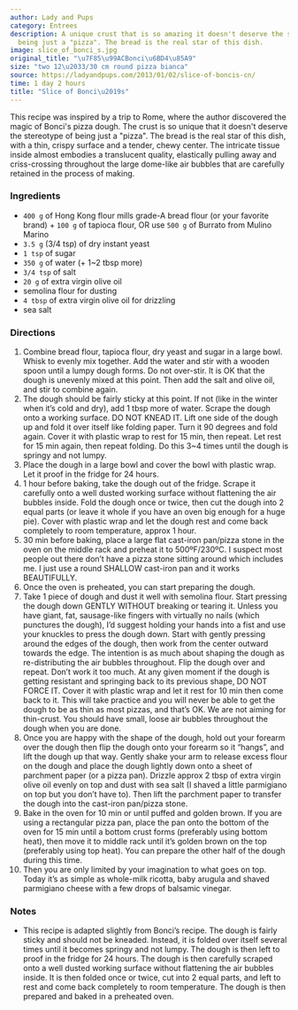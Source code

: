 ```yaml
---
author: Lady and Pups
category: Entrees
description: A unique crust that is so amazing it doesn't deserve the stereotype of
  being just a "pizza". The bread is the real star of this dish.
image: slice_of_bonci_s.jpg
original_title: "\u7F85\u99ACBonci\u6BD4\u85A9"
size: "two 12\u2033/30 cm round pizza bianca"
source: https://ladyandpups.com/2013/01/02/slice-of-boncis-cn/
time: 1 day 2 hours
title: "Slice of Bonci\u2019s"
---
```

This recipe was inspired by a trip to Rome, where the author discovered the magic of Bonci's pizza dough. The crust is so unique that it doesn't deserve the stereotype of being just a "pizza". The bread is the real star of this dish, with a thin, crispy surface and a tender, chewy center. The intricate tissue inside almost embodies a translucent quality, elastically pulling away and criss-crossing throughout the large dome-like air bubbles that are carefully retained in the process of making.

### Ingredients

* `400 g` of Hong Kong flour mills grade-A bread flour (or your favorite brand) + `100 g` of tapioca flour, OR use `500 g` of Burrato from Mulino Marino
* `3.5 g` (3/4 tsp) of dry instant yeast
* `1 tsp` of sugar
* `350 g` of water (+ 1~2 tbsp more)
* `3/4 tsp` of salt
* `20 g` of extra virgin olive oil
* semolina flour for dusting
* `4 tbsp` of extra virgin olive oil for drizzling
* sea salt

### Directions

1. Combine bread flour, tapioca flour, dry yeast and sugar in a large bowl. Whisk to evenly mix together. Add the water and stir with a wooden spoon until a lumpy dough forms. Do not over-stir. It is OK that the dough is unevenly mixed at this point. Then add the salt and olive oil, and stir to combine again.
2. The dough should be fairly sticky at this point. If not (like in the winter when it’s cold and dry), add 1 tbsp more of water. Scrape the dough onto a working surface. DO NOT KNEAD IT. Lift one side of the dough up and fold it over itself like folding paper. Turn it 90 degrees and fold again. Cover it with plastic wrap to rest for 15 min, then repeat. Let rest for 15 min again, then repeat folding. Do this 3~4 times until the dough is springy and not lumpy.
3. Place the dough in a large bowl and cover the bowl with plastic wrap. Let it proof in the fridge for 24 hours.
4. 1 hour before baking, take the dough out of the fridge. Scrape it carefully onto a well dusted working surface without flattening the air bubbles inside. Fold the dough once or twice, then cut the dough into 2 equal parts (or leave it whole if you have an oven big enough for a huge pie). Cover with plastic wrap and let the dough rest and come back completely to room temperature, approx 1 hour.
5. 30 min before baking, place a large flat cast-iron pan/pizza stone in the oven on the middle rack and preheat it to 500ºF/230ºC. I suspect most people out there don’t have a pizza stone sitting around which includes me. I just use a round SHALLOW cast-iron pan and it works BEAUTIFULLY.
6. Once the oven is preheated, you can start preparing the dough.
7. Take 1 piece of dough and dust it well with semolina flour. Start pressing the dough down GENTLY WITHOUT breaking or tearing it. Unless you have giant, fat, sausage-like fingers with virtually no nails (which punctures the dough), I’d suggest holding your hands into a fist and use your knuckles to press the dough down. Start with gently pressing around the edges of the dough, then work from the center outward towards the edge. The intention is as much about shaping the dough as re-distributing the air bubbles throughout. Flip the dough over and repeat. Don’t work it too much. At any given moment if the dough is getting resistant and springing back to its previous shape, DO NOT FORCE IT. Cover it with plastic wrap and let it rest for 10 min then come back to it. This will take practice and you will never be able to get the dough to be as thin as most pizzas, and that’s OK. We are not aiming for thin-crust. You should have small, loose air bubbles throughout the dough when you are done.
8. Once you are happy with the shape of the dough, hold out your forearm over the dough then flip the dough onto your forearm so it “hangs”, and lift the dough up that way. Gently shake your arm to release excess flour on the dough and place the dough lightly down onto a sheet of parchment paper (or a pizza pan). Drizzle approx 2 tbsp of extra virgin olive oil evenly on top and dust with sea salt (I shaved a little parmigiano on top but you don’t have to). Then lift the parchment paper to transfer the dough into the cast-iron pan/pizza stone.
9. Bake in the oven for 10 min or until puffed and golden brown. If you are using a rectangular pizza pan, place the pan onto the bottom of the oven for 15 min until a bottom crust forms (preferably using bottom heat), then move it to middle rack until it’s golden brown on the top (preferably using top heat). You can prepare the other half of the dough during this time.
10. Then you are only limited by your imagination to what goes on top. Today it’s as simple as whole-milk ricotta, baby arugula and shaved parmigiano cheese with a few drops of balsamic vinegar.

### Notes

- This recipe is adapted slightly from Bonci’s recipe. The dough is fairly sticky and should not be kneaded. Instead, it is folded over itself several times until it becomes springy and not lumpy. The dough is then left to proof in the fridge for 24 hours. The dough is then carefully scraped onto a well dusted working surface without flattening the air bubbles inside. It is then folded once or twice, cut into 2 equal parts, and left to rest and come back completely to room temperature. The dough is then prepared and baked in a preheated oven.